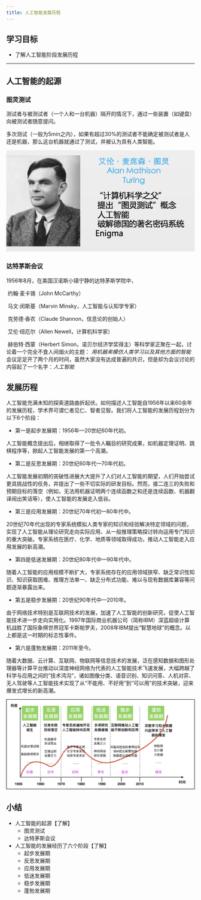 ```yaml
---
title: 人工智能发展历程
---
```


## 学习目标
* 了解人工智能阶段发展历程
*** 

## 人工智能的起源
### 图灵测试
测试者与被测试者（一个人和一台机器）隔开的情况下，通过一些装置（如键盘）向被测试者随意提问。

多次测试（一般为5min之内），如果有超过30%的测试者不能确定被测试者是人还是机器，那么这台机器就通过了测试，并被认为具有人类智能。

![麦席森](/img/articial/艾伦.麦席森.图灵.png)

###  达特茅斯会议
1956年8月，在美国汉诺斯小镇宁静的达特茅斯学院中，

​ 约翰·麦卡锡（John McCarthy）

​ 马文·闵斯基（Marvin Minsky，人工智能与认知学专家）

​ 克劳德·香农（Claude Shannon，信息论的创始人）

​ 艾伦·纽厄尔（Allen Newell，计算机科学家）

​ 赫伯特·西蒙（Herbert Simon，诺贝尔经济学奖得主）等科学家正聚在一起，讨论着一个完全不食人间烟火的主题：
*用机器来模仿人类学习以及其他方面的智能*
会议足足开了两个月的时间，虽然大家没有达成普遍的共识，但是却为会议讨论的内容起了一个名字：*人工智能*

## 发展历程

人工智能充满未知的探索道路曲折起伏。如何描述人工智能自1956年以来60余年的发展历程，学术界可谓仁者见仁、智者见智。我们将人工智能的发展历程划分为以下6个阶段：


* 第一是起步发展期：1956年—20世纪60年代初。

人工智能概念提出后，相继取得了一批令人瞩目的研究成果，如机器定理证明、跳棋程序等，掀起人工智能发展的第一个高潮。

* 第二是反思发展期：20世纪60年代—70年代初。

人工智能发展初期的突破性进展大大提升了人们对人工智能的期望，人们开始尝试更具挑战性的任务，并提出了一些不切实际的研发目标。然而，接二连三的失败和预期目标的落空（例如，无法用机器证明两个连续函数之和还是连续函数、机器翻译闹出笑话等），使人工智能的发展走入低谷。

* 第三是应用发展期：20世纪70年代初—80年代中。

20世纪70年代出现的专家系统模拟人类专家的知识和经验解决特定领域的问题，实现了人工智能从理论研究走向实际应用、从一般推理策略探讨转向运用专门知识的重大突破。专家系统在医疗、化学、地质等领域取得成功，推动人工智能走入应用发展的新高潮。

* 第四是低迷发展期：20世纪80年代中—90年代中。

随着人工智能的应用规模不断扩大，专家系统存在的应用领域狭窄、缺乏常识性知识、知识获取困难、推理方法单一、缺乏分布式功能、难以与现有数据库兼容等问题逐渐暴露出来。

* 第五是稳步发展期：20世纪90年代中—2010年。

由于网络技术特别是互联网技术的发展，加速了人工智能的创新研究，促使人工智能技术进一步走向实用化。1997年国际商业机器公司（简称IBM）深蓝超级计算机战胜了国际象棋世界冠军卡斯帕罗夫，2008年IBM提出“智慧地球”的概念。以上都是这一时期的标志性事件。

* 第六是蓬勃发展期：2011年至今。

随着大数据、云计算、互联网、物联网等信息技术的发展，泛在感知数据和图形处理器等计算平台推动以深度神经网络为代表的人工智能技术飞速发展，大幅跨越了科学与应用之间的“技术鸿沟”，诸如图像分类、语音识别、知识问答、人机对弈、无人驾驶等人工智能技术实现了从“不能用、不好用”到“可以用”的技术突破，迎来爆发式增长的新高潮。

![麦席森](/img/articial/人工智能发展历程.png)


##  小结

* 人工智能的起源【了解】
    * 图灵测试
    * 达特茅斯会议
* 人工智能的发展经历了六个阶段【了解】
    * 起步发展期
    * 反思发展期
    * 应用发展期
    * 低迷发展期
    * 稳步发展期
    * 蓬勃发展期
